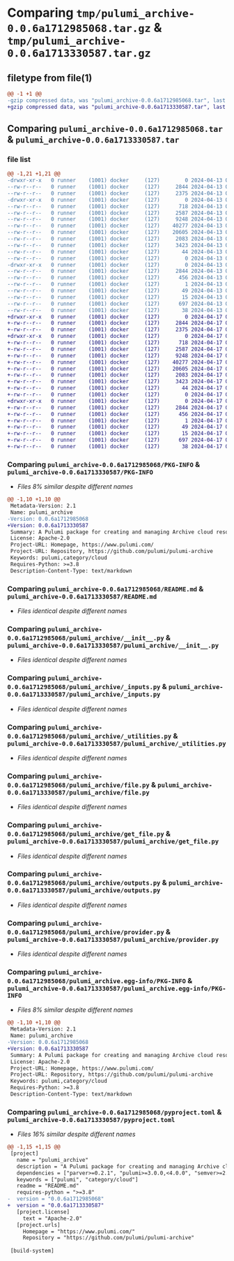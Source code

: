 # Comparing `tmp/pulumi_archive-0.0.6a1712985068.tar.gz` & `tmp/pulumi_archive-0.0.6a1713330587.tar.gz`

## filetype from file(1)

```diff
@@ -1 +1 @@
-gzip compressed data, was "pulumi_archive-0.0.6a1712985068.tar", last modified: Sat Apr 13 05:13:22 2024, max compression
+gzip compressed data, was "pulumi_archive-0.0.6a1713330587.tar", last modified: Wed Apr 17 05:12:07 2024, max compression
```

## Comparing `pulumi_archive-0.0.6a1712985068.tar` & `pulumi_archive-0.0.6a1713330587.tar`

### file list

```diff
@@ -1,21 +1,21 @@
-drwxr-xr-x   0 runner    (1001) docker     (127)        0 2024-04-13 05:13:22.123828 pulumi_archive-0.0.6a1712985068/
--rw-r--r--   0 runner    (1001) docker     (127)     2844 2024-04-13 05:13:22.123828 pulumi_archive-0.0.6a1712985068/PKG-INFO
--rw-r--r--   0 runner    (1001) docker     (127)     2375 2024-04-13 05:13:15.000000 pulumi_archive-0.0.6a1712985068/README.md
-drwxr-xr-x   0 runner    (1001) docker     (127)        0 2024-04-13 05:13:22.123828 pulumi_archive-0.0.6a1712985068/pulumi_archive/
--rw-r--r--   0 runner    (1001) docker     (127)      718 2024-04-13 05:13:15.000000 pulumi_archive-0.0.6a1712985068/pulumi_archive/__init__.py
--rw-r--r--   0 runner    (1001) docker     (127)     2587 2024-04-13 05:13:15.000000 pulumi_archive-0.0.6a1712985068/pulumi_archive/_inputs.py
--rw-r--r--   0 runner    (1001) docker     (127)     9248 2024-04-13 05:13:15.000000 pulumi_archive-0.0.6a1712985068/pulumi_archive/_utilities.py
--rw-r--r--   0 runner    (1001) docker     (127)    40277 2024-04-13 05:13:15.000000 pulumi_archive-0.0.6a1712985068/pulumi_archive/file.py
--rw-r--r--   0 runner    (1001) docker     (127)    20605 2024-04-13 05:13:15.000000 pulumi_archive-0.0.6a1712985068/pulumi_archive/get_file.py
--rw-r--r--   0 runner    (1001) docker     (127)     2083 2024-04-13 05:13:15.000000 pulumi_archive-0.0.6a1712985068/pulumi_archive/outputs.py
--rw-r--r--   0 runner    (1001) docker     (127)     3423 2024-04-13 05:13:15.000000 pulumi_archive-0.0.6a1712985068/pulumi_archive/provider.py
--rw-r--r--   0 runner    (1001) docker     (127)       44 2024-04-13 05:13:15.000000 pulumi_archive-0.0.6a1712985068/pulumi_archive/pulumi-plugin.json
--rw-r--r--   0 runner    (1001) docker     (127)        0 2024-04-13 05:13:15.000000 pulumi_archive-0.0.6a1712985068/pulumi_archive/py.typed
-drwxr-xr-x   0 runner    (1001) docker     (127)        0 2024-04-13 05:13:22.123828 pulumi_archive-0.0.6a1712985068/pulumi_archive.egg-info/
--rw-r--r--   0 runner    (1001) docker     (127)     2844 2024-04-13 05:13:22.000000 pulumi_archive-0.0.6a1712985068/pulumi_archive.egg-info/PKG-INFO
--rw-r--r--   0 runner    (1001) docker     (127)      456 2024-04-13 05:13:22.000000 pulumi_archive-0.0.6a1712985068/pulumi_archive.egg-info/SOURCES.txt
--rw-r--r--   0 runner    (1001) docker     (127)        1 2024-04-13 05:13:22.000000 pulumi_archive-0.0.6a1712985068/pulumi_archive.egg-info/dependency_links.txt
--rw-r--r--   0 runner    (1001) docker     (127)       49 2024-04-13 05:13:22.000000 pulumi_archive-0.0.6a1712985068/pulumi_archive.egg-info/requires.txt
--rw-r--r--   0 runner    (1001) docker     (127)       15 2024-04-13 05:13:22.000000 pulumi_archive-0.0.6a1712985068/pulumi_archive.egg-info/top_level.txt
--rw-r--r--   0 runner    (1001) docker     (127)      697 2024-04-13 05:13:15.000000 pulumi_archive-0.0.6a1712985068/pyproject.toml
--rw-r--r--   0 runner    (1001) docker     (127)       38 2024-04-13 05:13:22.127828 pulumi_archive-0.0.6a1712985068/setup.cfg
+drwxr-xr-x   0 runner    (1001) docker     (127)        0 2024-04-17 05:12:07.603336 pulumi_archive-0.0.6a1713330587/
+-rw-r--r--   0 runner    (1001) docker     (127)     2844 2024-04-17 05:12:07.603336 pulumi_archive-0.0.6a1713330587/PKG-INFO
+-rw-r--r--   0 runner    (1001) docker     (127)     2375 2024-04-17 05:12:01.000000 pulumi_archive-0.0.6a1713330587/README.md
+drwxr-xr-x   0 runner    (1001) docker     (127)        0 2024-04-17 05:12:07.603336 pulumi_archive-0.0.6a1713330587/pulumi_archive/
+-rw-r--r--   0 runner    (1001) docker     (127)      718 2024-04-17 05:12:01.000000 pulumi_archive-0.0.6a1713330587/pulumi_archive/__init__.py
+-rw-r--r--   0 runner    (1001) docker     (127)     2587 2024-04-17 05:12:01.000000 pulumi_archive-0.0.6a1713330587/pulumi_archive/_inputs.py
+-rw-r--r--   0 runner    (1001) docker     (127)     9248 2024-04-17 05:12:01.000000 pulumi_archive-0.0.6a1713330587/pulumi_archive/_utilities.py
+-rw-r--r--   0 runner    (1001) docker     (127)    40277 2024-04-17 05:12:01.000000 pulumi_archive-0.0.6a1713330587/pulumi_archive/file.py
+-rw-r--r--   0 runner    (1001) docker     (127)    20605 2024-04-17 05:12:01.000000 pulumi_archive-0.0.6a1713330587/pulumi_archive/get_file.py
+-rw-r--r--   0 runner    (1001) docker     (127)     2083 2024-04-17 05:12:01.000000 pulumi_archive-0.0.6a1713330587/pulumi_archive/outputs.py
+-rw-r--r--   0 runner    (1001) docker     (127)     3423 2024-04-17 05:12:01.000000 pulumi_archive-0.0.6a1713330587/pulumi_archive/provider.py
+-rw-r--r--   0 runner    (1001) docker     (127)       44 2024-04-17 05:12:01.000000 pulumi_archive-0.0.6a1713330587/pulumi_archive/pulumi-plugin.json
+-rw-r--r--   0 runner    (1001) docker     (127)        0 2024-04-17 05:12:01.000000 pulumi_archive-0.0.6a1713330587/pulumi_archive/py.typed
+drwxr-xr-x   0 runner    (1001) docker     (127)        0 2024-04-17 05:12:07.603336 pulumi_archive-0.0.6a1713330587/pulumi_archive.egg-info/
+-rw-r--r--   0 runner    (1001) docker     (127)     2844 2024-04-17 05:12:07.000000 pulumi_archive-0.0.6a1713330587/pulumi_archive.egg-info/PKG-INFO
+-rw-r--r--   0 runner    (1001) docker     (127)      456 2024-04-17 05:12:07.000000 pulumi_archive-0.0.6a1713330587/pulumi_archive.egg-info/SOURCES.txt
+-rw-r--r--   0 runner    (1001) docker     (127)        1 2024-04-17 05:12:07.000000 pulumi_archive-0.0.6a1713330587/pulumi_archive.egg-info/dependency_links.txt
+-rw-r--r--   0 runner    (1001) docker     (127)       49 2024-04-17 05:12:07.000000 pulumi_archive-0.0.6a1713330587/pulumi_archive.egg-info/requires.txt
+-rw-r--r--   0 runner    (1001) docker     (127)       15 2024-04-17 05:12:07.000000 pulumi_archive-0.0.6a1713330587/pulumi_archive.egg-info/top_level.txt
+-rw-r--r--   0 runner    (1001) docker     (127)      697 2024-04-17 05:12:01.000000 pulumi_archive-0.0.6a1713330587/pyproject.toml
+-rw-r--r--   0 runner    (1001) docker     (127)       38 2024-04-17 05:12:07.603336 pulumi_archive-0.0.6a1713330587/setup.cfg
```

### Comparing `pulumi_archive-0.0.6a1712985068/PKG-INFO` & `pulumi_archive-0.0.6a1713330587/PKG-INFO`

 * *Files 8% similar despite different names*

```diff
@@ -1,10 +1,10 @@
 Metadata-Version: 2.1
 Name: pulumi_archive
-Version: 0.0.6a1712985068
+Version: 0.0.6a1713330587
 Summary: A Pulumi package for creating and managing Archive cloud resources.
 License: Apache-2.0
 Project-URL: Homepage, https://www.pulumi.com/
 Project-URL: Repository, https://github.com/pulumi/pulumi-archive
 Keywords: pulumi,category/cloud
 Requires-Python: >=3.8
 Description-Content-Type: text/markdown
```

### Comparing `pulumi_archive-0.0.6a1712985068/README.md` & `pulumi_archive-0.0.6a1713330587/README.md`

 * *Files identical despite different names*

### Comparing `pulumi_archive-0.0.6a1712985068/pulumi_archive/__init__.py` & `pulumi_archive-0.0.6a1713330587/pulumi_archive/__init__.py`

 * *Files identical despite different names*

### Comparing `pulumi_archive-0.0.6a1712985068/pulumi_archive/_inputs.py` & `pulumi_archive-0.0.6a1713330587/pulumi_archive/_inputs.py`

 * *Files identical despite different names*

### Comparing `pulumi_archive-0.0.6a1712985068/pulumi_archive/_utilities.py` & `pulumi_archive-0.0.6a1713330587/pulumi_archive/_utilities.py`

 * *Files identical despite different names*

### Comparing `pulumi_archive-0.0.6a1712985068/pulumi_archive/file.py` & `pulumi_archive-0.0.6a1713330587/pulumi_archive/file.py`

 * *Files identical despite different names*

### Comparing `pulumi_archive-0.0.6a1712985068/pulumi_archive/get_file.py` & `pulumi_archive-0.0.6a1713330587/pulumi_archive/get_file.py`

 * *Files identical despite different names*

### Comparing `pulumi_archive-0.0.6a1712985068/pulumi_archive/outputs.py` & `pulumi_archive-0.0.6a1713330587/pulumi_archive/outputs.py`

 * *Files identical despite different names*

### Comparing `pulumi_archive-0.0.6a1712985068/pulumi_archive/provider.py` & `pulumi_archive-0.0.6a1713330587/pulumi_archive/provider.py`

 * *Files identical despite different names*

### Comparing `pulumi_archive-0.0.6a1712985068/pulumi_archive.egg-info/PKG-INFO` & `pulumi_archive-0.0.6a1713330587/pulumi_archive.egg-info/PKG-INFO`

 * *Files 8% similar despite different names*

```diff
@@ -1,10 +1,10 @@
 Metadata-Version: 2.1
 Name: pulumi_archive
-Version: 0.0.6a1712985068
+Version: 0.0.6a1713330587
 Summary: A Pulumi package for creating and managing Archive cloud resources.
 License: Apache-2.0
 Project-URL: Homepage, https://www.pulumi.com/
 Project-URL: Repository, https://github.com/pulumi/pulumi-archive
 Keywords: pulumi,category/cloud
 Requires-Python: >=3.8
 Description-Content-Type: text/markdown
```

### Comparing `pulumi_archive-0.0.6a1712985068/pyproject.toml` & `pulumi_archive-0.0.6a1713330587/pyproject.toml`

 * *Files 16% similar despite different names*

```diff
@@ -1,15 +1,15 @@
 [project]
   name = "pulumi_archive"
   description = "A Pulumi package for creating and managing Archive cloud resources."
   dependencies = ["parver>=0.2.1", "pulumi>=3.0.0,<4.0.0", "semver>=2.8.1"]
   keywords = ["pulumi", "category/cloud"]
   readme = "README.md"
   requires-python = ">=3.8"
-  version = "0.0.6a1712985068"
+  version = "0.0.6a1713330587"
   [project.license]
     text = "Apache-2.0"
   [project.urls]
     Homepage = "https://www.pulumi.com/"
     Repository = "https://github.com/pulumi/pulumi-archive"
 
 [build-system]
```

